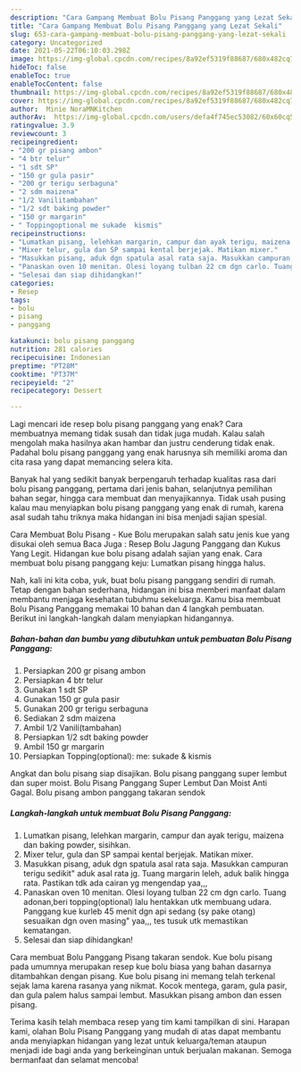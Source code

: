 ```yaml
---
description: "Cara Gampang Membuat Bolu Pisang Panggang yang Lezat Sekali"
title: "Cara Gampang Membuat Bolu Pisang Panggang yang Lezat Sekali"
slug: 653-cara-gampang-membuat-bolu-pisang-panggang-yang-lezat-sekali
category: Uncategorized
date: 2021-05-22T06:10:03.298Z
image: https://img-global.cpcdn.com/recipes/8a92ef5319f88687/680x482cq70/bolu-pisang-panggang-foto-resep-utama.jpg
hideToc: false
enableToc: true
enableTocContent: false
thumbnail: https://img-global.cpcdn.com/recipes/8a92ef5319f88687/680x482cq70/bolu-pisang-panggang-foto-resep-utama.jpg
cover: https://img-global.cpcdn.com/recipes/8a92ef5319f88687/680x482cq70/bolu-pisang-panggang-foto-resep-utama.jpg
author:  Minie NoraMNKitchen
authorAv:  https://img-global.cpcdn.com/users/defa4f745ec53082/60x60cq50/avatar.jpg
ratingvalue: 3.9
reviewcount: 3
recipeingredient:
- "200 gr pisang ambon"
- "4 btr telur"
- "1 sdt SP"
- "150 gr gula pasir"
- "200 gr terigu serbaguna"
- "2 sdm maizena"
- "1/2 Vanilitambahan"
- "1/2 sdt baking powder"
- "150 gr margarin"
- " Toppingoptional me sukade  kismis"
recipeinstructions:
- "Lumatkan pisang, lelehkan margarin, campur dan ayak terigu, maizena dan baking powder, sisihkan."
- "Mixer telur, gula dan SP sampai kental berjejak. Matikan mixer."
- "Masukkan pisang, aduk dgn spatula asal rata saja. Masukkan campuran terigu sedikit&#34; aduk asal rata jg. Tuang margarin leleh, aduk balik hingga rata. Pastikan tdk ada cairan yg mengendap yaa,,,"
- "Panaskan oven 10 menitan. Olesi loyang tulban 22 cm dgn carlo. Tuang adonan,beri topping(optional) lalu hentakkan utk membuang udara. Panggang kue kurleb 45 menit dgn api sedang (sy pake otang) sesuaikan dgn oven masing&#34; yaa,,, tes tusuk utk memastikan kematangan."
- "Selesai dan siap dihidangkan!"
categories:
- Resep
tags:
- bolu
- pisang
- panggang

katakunci: bolu pisang panggang 
nutrition: 281 calories
recipecuisine: Indonesian
preptime: "PT28M"
cooktime: "PT37M"
recipeyield: "2"
recipecategory: Dessert

---
```



Lagi mencari ide resep bolu pisang panggang yang enak? Cara membuatnya memang tidak susah dan tidak juga mudah. Kalau salah mengolah maka hasilnya akan hambar dan justru cenderung tidak enak. Padahal bolu pisang panggang yang enak harusnya sih memiliki aroma dan cita rasa yang dapat memancing selera kita.


Banyak hal yang sedikit banyak berpengaruh terhadap kualitas rasa dari bolu pisang panggang, pertama dari jenis bahan, selanjutnya pemilihan bahan segar, hingga cara membuat dan menyajikannya. Tidak usah pusing kalau mau menyiapkan bolu pisang panggang yang enak di rumah, karena asal sudah tahu triknya maka hidangan ini bisa menjadi sajian spesial.

Cara Membuat Bolu Pisang - Kue Bolu merupakan salah satu jenis kue yang disukai oleh semua Baca Juga : Resep Bolu Jagung Panggang dan Kukus Yang Legit. Hidangan kue bolu pisang adalah sajian yang enak. Cara membuat bolu pisang panggang keju: Lumatkan pisang hingga halus.


Nah, kali ini kita coba, yuk, buat bolu pisang panggang sendiri di rumah. Tetap dengan bahan sederhana, hidangan ini bisa memberi manfaat dalam membantu menjaga kesehatan tubuhmu sekeluarga. Kamu bisa membuat Bolu Pisang Panggang memakai 10 bahan dan 4 langkah pembuatan. Berikut ini langkah-langkah dalam menyiapkan hidangannya.

<!--inarticleads1-->

##### Bahan-bahan dan bumbu yang dibutuhkan untuk pembuatan Bolu Pisang Panggang:

1. Persiapkan 200 gr pisang ambon
1. Persiapkan 4 btr telur
1. Gunakan 1 sdt SP
1. Gunakan 150 gr gula pasir
1. Gunakan 200 gr terigu serbaguna
1. Sediakan 2 sdm maizena
1. Ambil 1/2 Vanili(tambahan)
1. Persiapkan 1/2 sdt baking powder
1. Ambil 150 gr margarin
1. Persiapkan  Topping(optional): me: sukade &amp; kismis


Angkat dan bolu pisang siap disajikan. Bolu pisang panggang super lembut dan super moist. Bolu Pisang Panggang Super Lembut Dan Moist Anti Gagal. Bolu pisang ambon panggang takaran sendok 

<!--inarticleads2-->

##### Langkah-langkah untuk membuat Bolu Pisang Panggang:

1. Lumatkan pisang, lelehkan margarin, campur dan ayak terigu, maizena dan baking powder, sisihkan.
1. Mixer telur, gula dan SP sampai kental berjejak. Matikan mixer.
1. Masukkan pisang, aduk dgn spatula asal rata saja. Masukkan campuran terigu sedikit&#34; aduk asal rata jg. Tuang margarin leleh, aduk balik hingga rata. Pastikan tdk ada cairan yg mengendap yaa,,,
1. Panaskan oven 10 menitan. Olesi loyang tulban 22 cm dgn carlo. Tuang adonan,beri topping(optional) lalu hentakkan utk membuang udara. Panggang kue kurleb 45 menit dgn api sedang (sy pake otang) sesuaikan dgn oven masing&#34; yaa,,, tes tusuk utk memastikan kematangan.
1. Selesai dan siap dihidangkan!

Cara membuat Bolu Panggang Pisang takaran sendok. Kue bolu pisang pada umumnya merupakan resep kue bolu biasa yang bahan dasarnya ditambahkan dengan pisang. Kue bolu pisang ini memang telah terkenal sejak lama karena rasanya yang nikmat. Kocok mentega, garam, gula pasir, dan gula palem halus sampai lembut. Masukkan pisang ambon dan essen pisang. 

Terima kasih telah membaca resep yang tim kami tampilkan di sini. Harapan kami, olahan Bolu Pisang Panggang yang mudah di atas dapat membantu anda menyiapkan hidangan yang lezat untuk keluarga/teman ataupun menjadi ide bagi anda yang berkeinginan untuk berjualan makanan. Semoga bermanfaat dan selamat mencoba!
